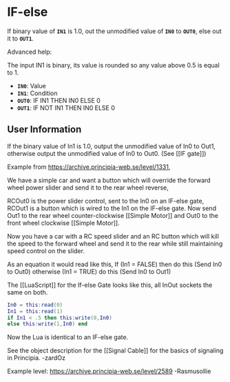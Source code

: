 # IF-else
If binary value of **`IN1`** is 1.0, out the unmodified value of **`IN0`** to **`OUT0`**, else out it to **`OUT1`**.

Advanced help:

The input IN1 is binary, its value is rounded so any value above 0.5 is equal to 1.
- **`IN0`**: Value
- **`IN1`**: Condition
- **`OUT0`**: IF IN1 THEN IN0 ELSE 0
- **`OUT1`**: IF NOT IN1 THEN IN0 ELSE 0

## User Information
If the binary value of In1 is 1.0, output the unmodified value of In0 to Out1, otherwise output the unmodified value of In0 to Out0. (See [[IF gate]])

Example from https://archive.principia-web.se/level/1331,

We have a simple car and want a button which will override the forward wheel power slider and send it to the rear wheel reverse,

RCOut0 is the power slider control, sent to the In0 on an IF-else gate, RCOut1 is a button which is wired to the In1 on the IF-else gate. Now send Out1 to the rear wheel counter-clockwise [[Simple Motor]] and Out0 to the front wheel clockwise [[Simple Motor]].

Now you have a car with a RC speed slider and an RC button which will kill the speed to the forward wheel and send it to the rear while still maintaining speed control on the slider.

As an equation it would read like this, If (In1 = FALSE) then do this (Send In0 to Out0) otherwise (In1 = TRUE) do this (Send In0 to Out1)

The [[LuaScript]] for the If-else Gate looks like this, all InOut sockets the same on both.

```lua
In0 = this:read(0)
In1 = this:read(1)
if In1 < .5 then this:write(0,In0)
else this:write(1,In0) end
```

Now the Lua is identical to an IF-else gate.

See the object description for the [[Signal Cable]] for the basics of signaling in Principia. -zardOz


Example level: https://archive.principia-web.se/level/2589 -Rasmusollie